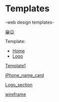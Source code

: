 # Templates
-web design templates-

[😁😉](https://www.figma.com/file/ycvC3Gf3kFIxjh3CrDLkeu/%E2%9C%8C)

Template:
 - [Home](https://www.figma.com/file/nZdV7bRf5YVNGl2RxQQAue/Home-temp)
 - [Logo](https://www.figma.com/file/nZdV7bRf5YVNGl2RxQQAue/Home-temp)
<!--
 - [Features]()
 - [About]()
 - [Contact Us]()
-->


[Template1](https://www.figma.com/file/LjJy0kR49zsv31YJO5EDxN/template)
<!---
[Temp2](https://www.figma.com/file/EWuE0C9p0rLTJX59t3nWm5/polygon)
-->
[iPhone_name_card](https://www.figma.com/file/a3pvl14zQ29y9quR7scD6r/iPhone)

[Logo_section](https://www.figma.com/file/Or4klibJNrn3rtQ1vU3TWW/farmworld-logo-section)

[wireframe](https://www.figma.com/file/UayByL4b6jXbNNsQAAlbmm/wireframe)

